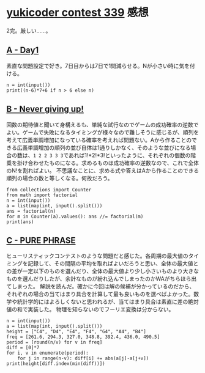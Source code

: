 # [yukicoder contest 339](https://yukicoder.me/contests/376) 感想
2完。厳しい……。

## [A - Day1](https://yukicoder.me/problems/no/1903)
素直な問題設定で好き。7日目からは7日で1問減らせる。Nが小さい時に気を付ける。
```python=
n = int(input())
print((n-6)*7+6 if n > 6 else n)
```

## [B - Never giving up!](https://yukicoder.me/problems/no/1904)
回数の期待値と聞いて身構えるも、単純な試行なのでゲームの成功確率の逆数でよい。ゲームで失敗になるタイミングが様々なので難しそうに感じるが、順列を考えて広義単調増加になっている確率を考えれば問題ない。Aから作ることのできる広義単調増加の順列の並び自体は1通りしかなく、そのような並びになる場合の数は、`1 2 2 3 3 3`であれば1!*2!*3!といったように、それぞれの個数の階乗を掛け合わせたものになる。求めるものは成功確率の逆数なので、これで全体のN!を割ればよい。
不思議なことに、求める式や答えはAから作ることのできる順列の場合の数と等しくなる。何故だろう。
```python=
from collections import Counter
from math import factorial
n = int(input())
a = list(map(int, input().split()))
ans = factorial(n)
for m in Counter(a).values(): ans //= factorial(m)
print(ans)
```

## [C - PURE PHRASE](https://yukicoder.me/problems/no/1905)
ヒューリスティックコンテストのような問題だと感じた。各周期の最大値のタイミングを記録して、その間隔の平均を取ればよいだろうと思い、全体の最大値との差が一定以下のものを選んだり、全体の最大値より少し小さいものより大きなものを選んだりしたが、余計なものが紛れ込んでしまったのかWAがちらほら出てしまった。
解説を読んだ。確かに今回は解の候補が分かっているのだから、それぞれの場合の当てはまり具合を計算して最も良いものを選べばよかった。数学や統計学的にはよろしくないと思われるが、当てはまり具合は素直に差の絶対値の和で実装した。
物理を知らないのでフーリエ変換は分からない。
```python=
n = int(input())
a = list(map(int, input().split()))
height = ["C4", "D4", "E4", "F4", "G4", "A4", "B4"]
freq = [261.6, 294.3, 327.0, 348.8, 392.4, 436.0, 490.5]
period = [round(n/v) for v in freq]
diff = [0]*7
for i, v in enumerate(period):
    for j in range(n-v): diff[i] += abs(a[j]-a[j+v])
print(height[diff.index(min(diff))])
```